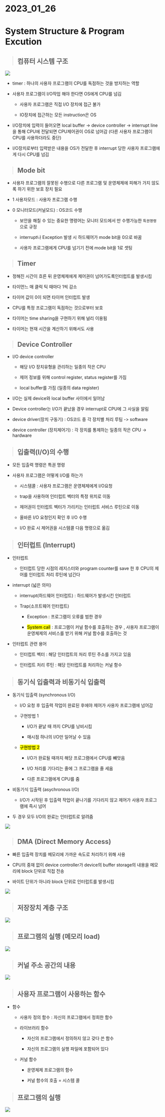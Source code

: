 # 2023_01_26

# System Structure & Program Excution

> ## 컴퓨터 시스템 구조

![](C:\Users\yoo\AppData\Roaming\marktext\images\2023-01-26-21-06-55-image.png)

- timer : 하나의 사용자 프로그램이 CPU를 독점하는 것을 방지하는 역할

- 사용자 프로그램이 I/O작업 해야 한다면 OS에게 CPU를 넘김
  
  - 사용자 프로그램은 직접 I/O 장치에 접근 불가
  
  - IO장치에 접근하는 모든 instruction은 OS

- I/O장치에 입력이 들어오면 local buffer -> device controller -> interrupt line을 통해 CPU에 전달되면 CPU제어권이 OS로 넘어감 (다른 사용자 프로그램이 CPU를 사용하더라도 중단)

- I/O장치로부터 입력받은 내용을 OS가 전달한 후 interrupt 당한 사용자 프로그램에게 다시 CPU를 넘김

> ## Mode bit

- 사용자 프로그램의 잘못된 수행으로 다른 프로그램 및 운영체제에 피해가 가지 않도록 하기 위한 보호 장치 필요

- 1 사용자모드 : 사용자 프로그램 수행

- 0 모니터모드(커널모드) : OS코드 수행
  
  - 보안을 해칠 수 있는 중요한 명령어는 모니터 모드에서 만 수행가능한 `특권명령`으로 규정
  
  - interrupt나 Exception 발생 시 하드웨어가 mode bit을 0으로 바꿈
  
  - 사용자 프로그램에게 CPU를 넘기기 전에 mode bit을 1로 셋팅

> ## Timer

- 정해진 시간이 흐른 뒤 운영체제에게 제어권이 넘어가도록인터럽트를 발생시킴

- 타이먼느 매 클럭 틱 때마다 1씩 감소

- 타이머 값이 0이 되면 타이머 인터럽트 발생

- CPU를 특정 프로그램이 독점하는 것으로부터 보호

- 타이머는 time sharing을 구현하기 위해 널리 이용됨

- 타이머는 현재 시간을 계산하기 위해서도 사용

> ## Device Controller

- I/O device controller
  
  - 해당 I/O 장치유형을 관리하는 일종의 작은 CPU
  
  - 제어 정보를 위해 control register, status register를 가짐
  
  - local buffer를 가짐 (일종의 data register)

- I/O는 실제 device와 local buffer 사이에서 일어남

- Device controller는 I/O가 끝났을 경우 interrupt로 CPU에 그 사실을 알림

- device driver(장치 구동기) : OS코드 중 각 장치별 처리 루팀 -> software

- device controller (장치제어기) : 각 장치를 통제하는 일종의 작은 CPU -> hardware

> ## 입출력(I/O)의 수행

- 모든 입출력 명령은 특권 명령

- 사용자 프로그램은 어떻게 I/O를 하는가
  
  - 시스템콜 : 사용자 프로그램은 운영체제에게 I/O요청
  
  - trap을 사용하여 인터럽트 벡터의 특정 위치로 이동
  
  - 제어권이 인터럽트 벡터가 가리키는 인터럽트 서비스 루틴으로 이동
  
  - 올바른 I/O 요청인지 확인 후 I/O 수행
  
  - I/O 완료 시 제어권을 시스템콜 다음 명령으로 옮김

> ## 인터럽트 (Interrupt)

- 인터럽트
  
  - 인터럽트 당한 시점의 레지스터와 program counter를 save 한 후 CPU의 제어를 인터럽트 처리 루틴에 넘긴다

- interrupt (넓은 의미)
  
  - interrupt(하드웨어 인터럽트) : 하드웨어가 발생시킨 인터럽트
  
  - Trap(소프트웨어 인터럽트)
    
    - Exception : 프로그램이 오류를 범한 경우
    
    - <mark>System call</mark> : 프로그램이 커널 함수를 호출하는 경우 , 사용자 프로그램이 운영체제의 서비스를 받기 위해 커널 함수를 호출하는 것

- 인터럽트 관련 용어
  
  - 인터럽트 벡터 : 해당 인터럽트의 처리 루틴 주소를 가지고 있음
  
  - 인터럽트 처리 루틴 : 해당 인터럽트를 처리하는 커널 함수

> ## 동기식 입출력과 비동기식 입출력

- 동기식 입출력 (synchronous I/O)
  
  - I/O 요청 후 입출력 작업이 완료된 후에야 제어가 사용자 프로그램에 넘어감
  
  - 구현방법 1 
    
    - I/O가 끝날 때 까지 CPU를 낭비시킴
    
    - 매시점 하나의 I/O만 일어날 수 있음
  
  - <mark>구현방법 2</mark>
    
    - I/O가 완료될 때까지 해당 프로그램에서 CPU를 뺴앗음
    
    - I/O 처리를 기다리는 줄에 그 프로그램을 줄 세움
    
    - 다른 프로그램에게 CPU를 줌

- 비동기식 입출력 (asychronous I/O)
  
  - I/O가 시작된 후 입출력 작업이 끝나기를 기다리지 않고 제어가 사용자 프로그램에 즉시 넘어

- 두 경우 모두 I/O의 완료는 인터럽트로 알려줌

![](2023_01_26_assets/2023-01-26-22-01-55-image.png)

> ## DMA (Direct Memory Access)

- 빠른 입출력 장치를 메모리에 가까운 속도로 처리하기 위해 사용

- CPU의 중재 없이 device controller가 device의 buffer storage의 내용을 메모리에  block 단위로 직접 전송

- 바이트 단위가 아니라 block 단위로 인터럽트를 발생시킴

![](2023_01_26_assets/2023-01-26-22-07-25-image.png)

> ## 저장장치 계층 구조

![](2023_01_26_assets/2023-01-26-22-11-41-image.png)

> ## 프로그램의 실행 (메모리 load)

![](2023_01_26_assets/2023-01-26-22-20-31-image.png)

> ## 커널 주소 공간의 내용

![](2023_01_26_assets/2023-01-26-22-21-09-image.png)

> ## 사용자 프로그램이 사용하는 함수

- 함수
  
  - 사용자 정의 함수 : 자신의 프로그램에서 정희한 함수
  
  - 라이브러리 함수 
    
    - 자신의 프로그램에서 정의하지 않고 갖다 쓴 함수
    
    - 자신의 프로그램의 실행 파일에 포함되어 있다
  
  - 커널 함수
    
    - 운영체제 프로그램의 함수
    
    - 커널 함수의 호출 = 시스템 콜

> ## 프로그램의 실행

![](2023_01_26_assets/2023-01-26-22-32-28-image.png)
